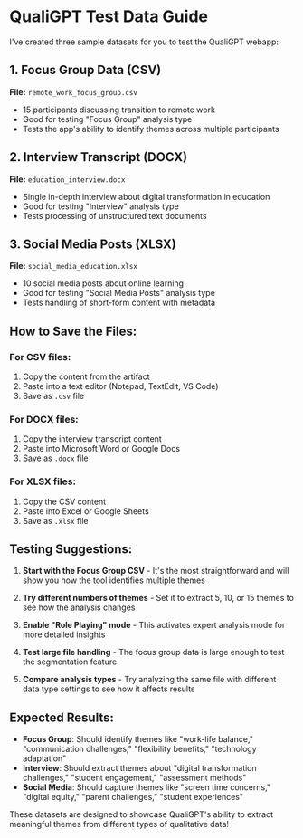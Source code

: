 # QualiGPT Test Data Guide

I've created three sample datasets for you to test the QualiGPT webapp:

## 1. Focus Group Data (CSV)
**File:** `remote_work_focus_group.csv`
- 15 participants discussing transition to remote work
- Good for testing "Focus Group" analysis type
- Tests the app's ability to identify themes across multiple participants

## 2. Interview Transcript (DOCX)
**File:** `education_interview.docx`
- Single in-depth interview about digital transformation in education  
- Good for testing "Interview" analysis type
- Tests processing of unstructured text documents

## 3. Social Media Posts (XLSX)
**File:** `social_media_education.xlsx`
- 10 social media posts about online learning
- Good for testing "Social Media Posts" analysis type
- Tests handling of short-form content with metadata

## How to Save the Files:

### For CSV files:
1. Copy the content from the artifact
2. Paste into a text editor (Notepad, TextEdit, VS Code)
3. Save as `.csv` file

### For DOCX files:
1. Copy the interview transcript content
2. Paste into Microsoft Word or Google Docs
3. Save as `.docx` file

### For XLSX files:
1. Copy the CSV content
2. Paste into Excel or Google Sheets
3. Save as `.xlsx` file

## Testing Suggestions:

1. **Start with the Focus Group CSV** - It's the most straightforward and will show you how the tool identifies multiple themes

2. **Try different numbers of themes** - Set it to extract 5, 10, or 15 themes to see how the analysis changes

3. **Enable "Role Playing" mode** - This activates expert analysis mode for more detailed insights

4. **Test large file handling** - The focus group data is large enough to test the segmentation feature

5. **Compare analysis types** - Try analyzing the same file with different data type settings to see how it affects results

## Expected Results:

- **Focus Group**: Should identify themes like "work-life balance," "communication challenges," "flexibility benefits," "technology adaptation"
- **Interview**: Should extract themes about "digital transformation challenges," "student engagement," "assessment methods"
- **Social Media**: Should capture themes like "screen time concerns," "digital equity," "parent challenges," "student experiences"

These datasets are designed to showcase QualiGPT's ability to extract meaningful themes from different types of qualitative data!